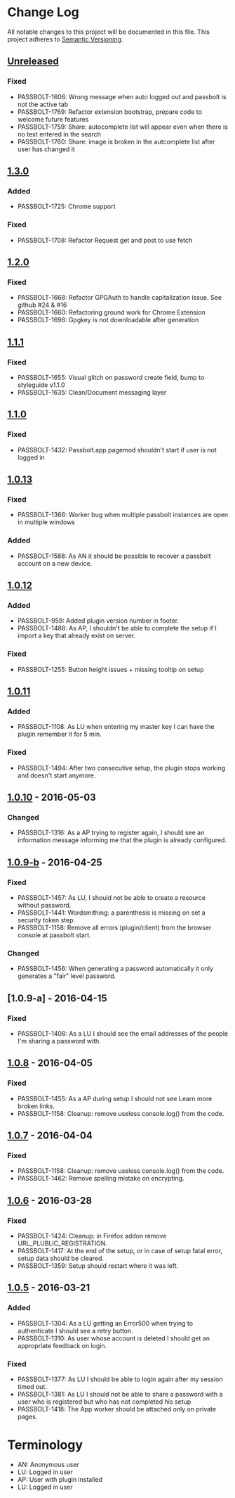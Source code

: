 # Change Log
All notable changes to this project will be documented in this file.
This project adheres to [Semantic Versioning](http://semver.org/).

## [Unreleased]
### Fixed
- PASSBOLT-1606: Wrong message when auto logged out and passbolt is not the active tab
- PASSBOLT-1769: Refactor extension bootstrap, prepare code to welcome future features
- PASSBOLT-1759: Share: autocomplete list will appear even when there is no text entered in the search
- PASSBOLT-1760: Share: image is broken in the autcomplete list after user has changed it

## [1.3.0]
### Added
- PASSBOLT-1725: Chrome support

### Fixed
- PASSBOLT-1708: Refactor Request get and post to use fetch

## [1.2.0]
### Fixed
- PASSBOLT-1668: Refactor GPGAuth to handle capitalization issue. See github #24 & #16
- PASSBOLT-1660: Refactoring ground work for Chrome Extension
- PASSBOLT-1698: Gpgkey is not downloadable after generation

## [1.1.1]
### Fixed
- PASSBOLT-1655: Visual glitch on password create field, bump to styleguide v1.1.0
- PASSBOLT-1635: Clean/Document messaging layer

## [1.1.0]
### Fixed
- PASSBOLT-1432: Passbolt.app pagemod shouldn't start if user is not logged in

## [1.0.13]
### Fixed
- PASSBOLT-1366: Worker bug when multiple passbolt instances are open in multiple windows

### Added
- PASSBOLT-1588: As AN it should be possible to recover a passbolt account on a new device.

## [1.0.12]
### Added
- PASSBOLT-959: Added plugin version number in footer.
- PASSBOLT-1488: As AP, I shouldn't be able to complete the setup if I import a key that already exist on server.

### Fixed
- PASSBOLT-1255: Button height issues + missing tooltip on setup

## [1.0.11]
### Added
- PASSBOLT-1108: As LU when entering my master key I can have the plugin remember it for 5 min.

### Fixed
- PASSBOLT-1494: After two consecutive setup, the plugin stops working and doesn't start anymore.

## [1.0.10] - 2016-05-03
### Changed
- PASSBOLT-1316: As a AP trying to register again, I should see an information message informing me that the plugin is already configured.


## [1.0.9-b] - 2016-04-25
### Fixed
- PASSBOLT-1457: As LU, I should not be able to create a resource without password.
- PASSBOLT-1441: Wordsmithing: a parenthesis is missing on set a security token step.
- PASSBOLT-1158: Remove all errors (plugin/client) from the browser console at passbolt start.

### Changed
- PASSBOLT-1456: When generating a password automatically it only generates a "fair" level password.

## [1.0.9-a] - 2016-04-15
### Fixed
- PASSBOLT-1408: As a LU I should see the email addresses of the people I'm sharing a password with.

## [1.0.8] - 2016-04-05
### Fixed
- PASSBOLT-1455: As a AP during setup I should not see Learn more broken links.
- PASSBOLT-1158: Cleanup: remove useless console.log() from the code.

## [1.0.7] - 2016-04-04
### Fixed
- PASSBOLT-1158: Cleanup: remove useless console.log() from the code.
- PASSBOLT-1462: Remove spelling mistake on encrypting.

## [1.0.6] - 2016-03-28
### Fixed
- PASSBOLT-1424: Cleanup: in Firefox addon remove URL_PLUBLIC_REGISTRATION.
- PASSBOLT-1417: At the end of the setup, or in case of setup fatal error, setup data should be cleared.
- PASSBOLT-1359: Setup should restart where it was left.


## [1.0.5] - 2016-03-21
### Added
- PASSBOLT-1304: As a LU getting an Error500 when trying to authenticate I should see a retry button.
- PASSBOLT-1310: As user whose account is deleted I should get an appropriate feedback on login.

### Fixed
- PASSBOLT-1377: As LU I should be able to login again after my session timed out.
- PASSBOLT-1381: As LU I should not be able to share a password with a user who is registered but who has not completed his setup
- PASSBOLT-1418: The App worker should be attached only on private pages.

# Terminology
- AN: Anonymous user
- LU: Logged in user
- AP: User with plugin installed
- LU: Logged in user

[Unreleased]: https://github.com/passbolt/passbolt_firefox/compare/v1.3.0...HEAD
[1.3.0]: https://github.com/passbolt/passbolt_firefox/compare/v1.2.0...v1.3.0
[1.2.0]: https://github.com/passbolt/passbolt_firefox/compare/v1.1.1...v1.2.0
[1.1.1]: https://github.com/passbolt/passbolt_firefox/compare/v1.1.0...v1.1.1
[1.1.0]: https://github.com/passbolt/passbolt_firefox/compare/v1.0.13...v1.1.0
[1.0.13]: https://github.com/passbolt/passbolt_firefox/compare/v1.0.12...v1.0.13
[1.0.12]: https://github.com/passbolt/passbolt_firefox/compare/v1.0.11...v1.0.12
[1.0.11]: https://github.com/passbolt/passbolt_firefox/compare/v1.0.10...v1.0.11
[1.0.10]: https://github.com/passbolt/passbolt_firefox/compare/v1.0.9-b...v1.0.10
[1.0.9-b]: https://github.com/passbolt/passbolt_firefox/compare/v1.0.9-a...v1.0.9-b
[1.0.9]: https://github.com/passbolt/passbolt_firefox/compare/v1.0.8...v1.0.9-a
[1.0.8]: https://github.com/passbolt/passbolt_firefox/compare/v1.0.7...v1.0.8
[1.0.7]: https://github.com/passbolt/passbolt_firefox/compare/v1.0.6...v1.0.7
[1.0.6]: https://github.com/passbolt/passbolt_firefox/compare/v1.0.5...v1.0.6
[1.0.5]: https://github.com/passbolt/passbolt_firefox/compare/1.0.4...v1.0.5